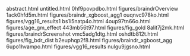 abstract.html
untitled.html
0hf9povpdbo.html
figures/braindrOverview
1ack0hfd5m.html
figures/braindr_xgboost_agg1
ouqnvc978ko.html
figures/vgg16_results1
bs1i5natp4o.html
4oup97tn66o.html
figures/age_gm_effect
443mb56t97.html
figures/fig_gold
8alit7j2mk.html
figures/braindrScreenshot
vmc5adg1dtg.html
oshdtb812t.html
figures/fig_bdr_dist
b2euphqp2f8.html
figures/braindr_xgboost_agg
6upo1hvampo.html
figures/vgg16_results
nulgu9jgsno.html